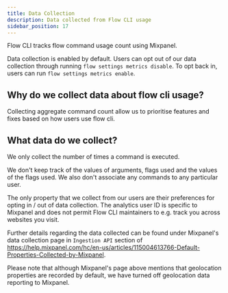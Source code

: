 ```yaml
---
title: Data Collection
description: Data collected from Flow CLI usage
sidebar_position: 17
---
```


Flow CLI tracks flow command usage count using Mixpanel.

Data collection is enabled by default. Users can opt out of our data collection through running `flow settings metrics disable`. 
To opt back in, users can run `flow settings metrics enable`.

## Why do we collect data about flow cli usage?

Collecting aggregate command count allow us to prioritise features and fixes based on how users use flow cli.

## What data do we collect?

We only collect the number of times a command is executed. 

We don't keep track of the values of arguments, flags used
and the values of the flags used. We also don't associate any commands to any particular user.

The only property that we collect from our users are their preferences for opting in / out of data collection. 
The analytics user ID is specific to Mixpanel and does not permit Flow CLI maintainers to e.g. track you across websites you visit.

Further details regarding the data collected can be found under Mixpanel's data collection page in `Ingestion API` 
section of https://help.mixpanel.com/hc/en-us/articles/115004613766-Default-Properties-Collected-by-Mixpanel.

Please note that although Mixpanel's page above mentions that geolocation properties are recorded by default, 
we have turned off geolocation data reporting to Mixpanel.